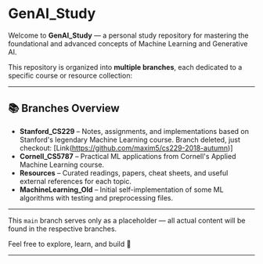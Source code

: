 # GenAI_Study

Welcome to **GenAI_Study** — a personal study repository for mastering the foundational and advanced concepts of Machine Learning and Generative AI.

This repository is organized into **multiple branches**, each dedicated to a specific course or resource collection:

---

## 📚 Branches Overview

- **Stanford_CS229** – Notes, assignments, and implementations based on Stanford's legendary Machine Learning course. Branch deleted, just checkout: [Link(https://github.com/maxim5/cs229-2018-autumn)]
- **Cornell_CS5787** – Practical ML applications from Cornell's Applied Machine Learning course.
- **Resources** – Curated readings, papers, cheat sheets, and useful external references for each topic.
- **MachineLearning_Old** – Initial self-implementation of some ML algorithms with testing and preprocessing files.

---

This `main` branch serves only as a placeholder — all actual content will be found in the respective branches.

Feel free to explore, learn, and build 🚀

---
